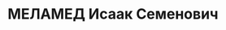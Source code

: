 ---
title: МЕЛАМЕД Исаак Семенович
description: "Род. в 1897, Волынская губ., мест. Судиловка (Содиловка), еврей, обр.:\
  \ домашнее, член ВКП(б) (бывший член Еврейской социалистической партии). Проживал:\
  \ Москва, ул. Горького, д. 66, кв. 42. Начальник В/О \"Заготзерно\". \n  Арестован\
  \ 16.08.1937. Обв. в вредительстве и участии в антисоветской террористической организации\
  \ правых. Приговор: ВК ВС СССР, 25.11.1937 – ВМН. Расстрелян 26.11.1937, г.Москва.\
  \ \n  Реабилитирован ВК ВС СССР 01.09.1956"
---